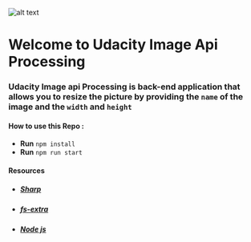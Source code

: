 ![alt text](https://cdn.freebiesupply.com/logos/large/2x/udacity-2-logo-png-transparent.png)
# Welcome to Udacity Image Api Processing

###  **Udacity** Image api Processing is back-end application that allows you to resize  the  picture by providing the `name` of the image  and the `width` and `height`

 #### How to use this Repo : 
-  **Run** ` npm install `
-  **Run** ` npm run start `
  #### Resources
-  ##### [Sharp](https://sharp.pixelplumbing.com/)
-  ##### [fs-extra](https://www.npmjs.com/package/fs-extra/)
-  ##### [Node js](https://nodejs.org/api/readline.html#readline_readline)

